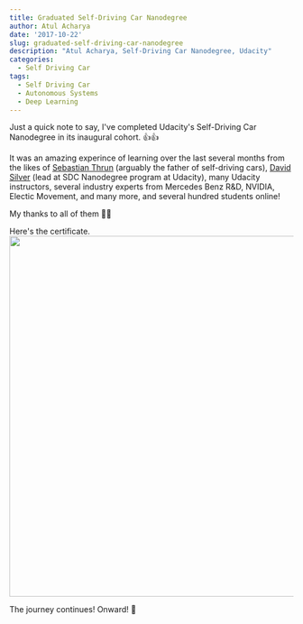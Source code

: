```yaml
---
title: Graduated Self-Driving Car Nanodegree
author: Atul Acharya
date: '2017-10-22'
slug: graduated-self-driving-car-nanodegree
description: "Atul Acharya, Self-Driving Car Nanodegree, Udacity"
categories:
  - Self Driving Car
tags:
  - Self Driving Car
  - Autonomous Systems
  - Deep Learning
---
```


Just a quick note to say, I've completed Udacity's Self-Driving Car Nanodegree in its inaugural cohort. 👍👍

It was an amazing experince of learning over the last several months from the likes of [Sebastian Thrun](https://en.wikipedia.org/wiki/Sebastian_Thrun) (arguably the father of self-driving cars), [David Silver](https://medium.com/@dsilver829) (lead at SDC Nanodegree program at Udacity), many Udacity instructors, several industry experts from Mercedes Benz R&D, NVIDIA, Electic Movement, and many more, and several hundred students online!

My thanks to all of them 🙏🏻

Here's the certificate. 
<img src="/images/udacity-sdcnd-atul.png" width=640 />

The journey continues! Onward!  🙏